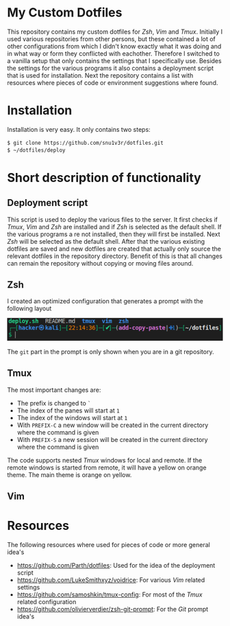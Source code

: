 # My Custom Dotfiles
This repository contains my custom dotfiles for *Zsh*, *Vim* and *Tmux*. Initially I used various repositories from other persons, but these contained a lot of other configurations from which I didn't know exactly what it was doing and in what way or form they conflicted with eachother. Therefore I switched to a vanilla setup that only contains the settings that I specifically use. Besides the settings for the various programs it also contains a deployment script that is used for installation. Next the repository contains a list with resources where pieces of code or environment suggestions where found.

# Installation
Installation is very easy. It only contains two steps:
```default
$ git clone https://github.com/snu1v3r/dotfiles.git
$ ~/dotfiles/deploy
```
# Short description of functionality

## Deployment script
This script is used to deploy the various files to the server. It first checks if *Tmux*, *Vim* and *Zsh* are installed and if *Zsh* is selected as the default shell. If the various programs a
re not installed, then they will first be installed. Next *Zsh* will be selected as the default shell. After that the various existing dotfiles are saved and new dotfiles are created that actually only source the relevant dotfiles in the repository directory. Benefit of this is that all changes can remain the repository without copying or moving files around.
## Zsh
I created an optimized configuration that generates a prompt with the following layout

![](prompt_example.png)

The `git` part in the prompt is only shown when you are in a git repository.
## Tmux
The most important changes are:
* The prefix is changed to `` ` ``
* The index of the panes will start at `1` 
* The index of the windows will start at `1`
* With `PREFIX-C` a new window will be created in the current directory where the command is given
* With `PREFIX-S` a new session will be created in the current directory where the command is given

The code supports nested *Tmux* windows for local and remote. If the remote windows is started from remote, it will have a yellow on orange theme. The main theme is orange on yellow.

## Vim

# Resources
The following resources where used for pieces of code or more general idea's

* <https://github.com/Parth/dotfiles>: Used for the idea of the deployment script
* <https://github.com/LukeSmithxyz/voidrice>: For various *Vim* related settings
* <https://github.com/samoshkin/tmux-config>: For most of the *Tmux* related configuration
* <https://github.com/olivierverdier/zsh-git-prompt>: For the *Git* prompt idea's